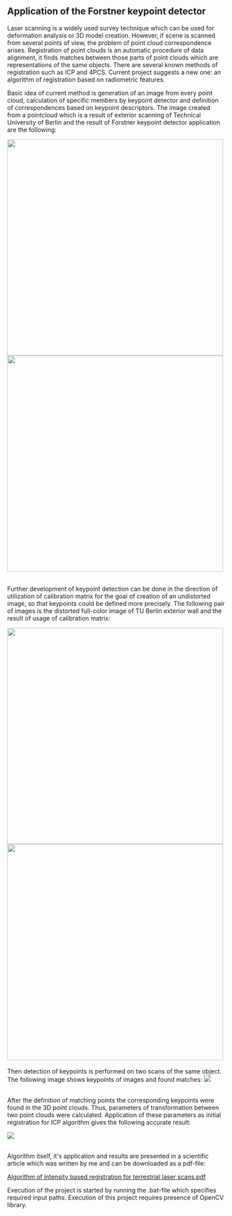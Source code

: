 <html>
<body>
	<h2>Application of the Forstner keypoint detector</h2>
	<p>Laser scanning is a widely used survey technique which can be used for deformation analysis or 3D model creation. However, if scene is scanned from several points of view, the problem of point cloud correspondence arises. Registration of point clouds is an automatic procedure of data alignment, it finds matches between those parts of point clouds which are representations of the same objects. There
	are several known methods of registration such as ICP and 4PCS. Current project suggests a new one: an algorithm of registration based on radiometric features.</p>
	<p>Basic idea of current method is generation of an image from every point cloud, calculation of specific members by keypoint detector and definition of correspondences based on keypoint descriptors. The image created from a pointcloud which is a result of exterior scanning of Technical University of Berlin and the result of Forstner keypoint detector application are the following:</p>
	<img src="Result_rect_gray_str.png" width = "500">
	<img src="Result_image_with_kpts_gray.png" width = "500"> <br> <br>
	<p>Further development of keypoint detection can be done in the direction of utilization of calibration matrix for the goal of creation of an undistorted image, so that keypoints could be defined more precisely. The following pair of images is the distorted full-color image of TU Berlin exterior wall and the result of usage of calibration matrix:</p>
	<img src="Result_rect_RGB.png" width = "500">
	<img src="Result_proj_RGB.png" width = "500"> <br> <br>
	Then detection of keypoints is performed on two scans of the same object. The following image shows keypoints of images and found matches:
	<img src="forstner_rooms.PNG"> <br> <br>
	<p>After the definition of matching points the corresponding keypoints were found in the 3D point clouds. Thus, parameters of transformation between two point clouds were calculated. Application of these parameters as initial registration for ICP algorithm gives the following accurate result:</p>
	<img src="forstner_registration_precise.PNG"> <br> <br>
	<p>Algorithm itself, it's application and results are presented in a scientific article which was written by me and can be downloaded as a pdf-file: </p> 
	<p><a href="https://gitlab.tubit.tu-berlin.de/kuramin/forstner_keypoints_detector/blob/master/Keypont_detection.pdf">Algorithm of intensity based registration for terrestrial laser scans.pdf</a> </p>
	<p>Execution of the project is started by running the .bat-file which specifies required input paths. Execution of this project requires presence of OpenCV library.</p>
</body>
</html>